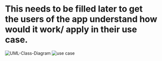 
# This needs to be filled later to get the users of the app understand how would it work/ apply in their use case.
![UML-Class-Diagram](https://github.com/user-attachments/assets/ba421d87-3596-4d5d-9047-998ecf23c104)
![use case](https://github.com/user-attachments/assets/30864045-4f56-4826-9694-e028ccfec480)
